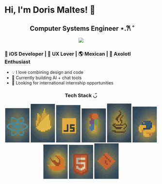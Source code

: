 # Hi, I'm Doris Maltes! 👋

<h2 align="center">Computer Systems Engineer ⋆.𐙚 ̊</h2>

<p align="center">
  <img src="./este.gif" width="600"/>
</p>

<h3>📱 iOS Developer | 🎨 UX Lover | 🌎 Mexican | 🦎 Axolotl Enthusiast</h3>

- 💡 I love combining design and code
- 🔧 Currently building AI + chat tools
- 🚀 Looking for international internship opportunities

<h3 align="center">Tech Stack ◡̈ </h3>
<p align="center">
  <img src="./react.jpg" width="80"/>
  <img src="./firebase.jpg" width="80"/>
  <img src="./javascript.jpg" width="80"/>
  <img src="./figma.jpg" width="80"/>
  <img src="./java.jpg" width="80"/>
  <img src="./python.jpg" width="80"/>
  <img src="./swift.jpg" width="80"/>
  <img src="./html.jpg" width="80"/>
  <img src="./git.jpg" width="80"/>
</p>

